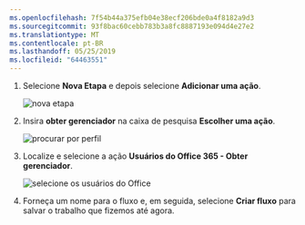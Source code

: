 ```yaml
---
ms.openlocfilehash: 7f54b44a375efb04e38ecf206bde0a4f8182a9d3
ms.sourcegitcommit: 93f8bac60cebb783b3a8fc8887193e094d4e27e2
ms.translationtype: MT
ms.contentlocale: pt-BR
ms.lasthandoff: 05/25/2019
ms.locfileid: "64463551"
---
```

1. Selecione **Nova Etapa** e depois selecione **Adicionar uma ação**.
   
    ![nova etapa](media/modern-approvals/select-sharepoint-add-action.png)
2. Insira **obter gerenciador** na caixa de pesquisa **Escolher uma ação**.
   
    ![procurar por perfil](media/modern-approvals/search-for-profile.png)
3. Localize e selecione a ação **Usuários do Office 365 - Obter gerenciador**.
   
    ![selecione os usuários do Office](media/modern-approvals/select-my-profile.png)
4. Forneça um nome para o fluxo e, em seguida, selecione **Criar fluxo** para salvar o trabalho que fizemos até agora.

